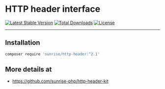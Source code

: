 # HTTP header interface

[![Latest Stable Version](https://poser.pugx.org/sunrise/http-header/v/stable)](https://packagist.org/packages/sunrise/http-header)
[![Total Downloads](https://poser.pugx.org/sunrise/http-header/downloads)](https://packagist.org/packages/sunrise/http-header)
[![License](https://poser.pugx.org/sunrise/http-header/license)](https://packagist.org/packages/sunrise/http-header)

---

## Installation

```bash
composer require 'sunrise/http-header:^2.1'
```

## More details at

* https://github.com/sunrise-php/http-header-kit
